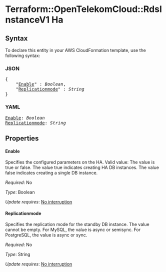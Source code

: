 # Terraform::OpenTelekomCloud::RdsInstanceV1 Ha

## Syntax

To declare this entity in your AWS CloudFormation template, use the following syntax:

### JSON

<pre>
{
    "<a href="#enable" title="Enable">Enable</a>" : <i>Boolean</i>,
    "<a href="#replicationmode" title="Replicationmode">Replicationmode</a>" : <i>String</i>
}
</pre>

### YAML

<pre>
<a href="#enable" title="Enable">Enable</a>: <i>Boolean</i>
<a href="#replicationmode" title="Replicationmode">Replicationmode</a>: <i>String</i>
</pre>

## Properties

#### Enable

Specifies the configured parameters on the HA.
Valid value: The value is true or false. The value true indicates creating
HA DB instances. The value false indicates creating a single DB instance.

_Required_: No

_Type_: Boolean

_Update requires_: [No interruption](https://docs.aws.amazon.com/AWSCloudFormation/latest/UserGuide/using-cfn-updating-stacks-update-behaviors.html#update-no-interrupt)

#### Replicationmode

Specifies the replication mode for the standby DB instance.
The value cannot be empty.
For MySQL, the value is async or semisync.
For PostgreSQL, the value is async or sync.

_Required_: No

_Type_: String

_Update requires_: [No interruption](https://docs.aws.amazon.com/AWSCloudFormation/latest/UserGuide/using-cfn-updating-stacks-update-behaviors.html#update-no-interrupt)

